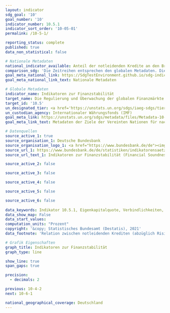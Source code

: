 ```yaml
---
layout: indicator    
sdg_goal: '10'    
goal_number: '10'    
indicator_number: 10.5.1    
indicator_sort_order: '10-05-01'    
permalink: /10-5-1/    

reporting_status: complete    
published: true    
data_non_statistical: false    

# Nationale Metadaten    
national_indicator_available: Anteil der notleidenden Kredite an den Bruttokrediten insgesamt <br> Eigenkapitalquote <br> Gesamtkapitalrentabilität <br> Relation zwischen notleidenden Krediten (abzüglich Risikovorsorge) und bilanziellem Eigenkapital <br> Relation zwischen offener Fremdwährungsposition und regulatorischen Eigenmitteln <br> Relation zwischen regulatorischem Kernkapital (Tier 1) und anrechnungspflichtigen Positionen <br> Verbindlichkeiten    
comparison_sdg: 'Die Zeitreihen entsprechen den globalen Metadaten. Die Zeitreihe "Eigenkapitalquote" bietet zusätzliche Informationen.'    
goal_meta_national_link: https://SdgTestEnvironment.github.io/sdg-indicators/public/MetaDe/10.5.1.pdf    
goal_meta_national_link_text: Nationale Metadaten    

# Globale Metadaten    
indicator_name: Indikatoren zur Finanzstabilität    
target_name: Die Regulierung und Überwachung der globalen Finanzmärkte und -institutionen verbessern und die Anwendung der einschlägigen Vorschriften verstärken    
target_id: '10.5'    
un_designated_tier: <a href='https://unstats.un.org/sdgs/iaeg-sdgs/tier-classification/' title='Klicken Sie hier um weitere Informationen zur UN-Tier-Klassifikation zu erhalten.'  target='_blank'>Tier I</a>    
un_custodian_agency: Internationaler Währungsfonds (IMF)    
goal_meta_link: https://unstats.un.org/sdgs/metadata/files/Metadata-10-05-01.pdf    
goal_meta_link_text: Metadaten der Ziele der Vereinten Nationen für nachhaltige Entwicklung    

# Datenquellen
source_active_1: true
source_organisation_1: Deutsche Bundesbank
source_organisation_logo_1: <a href="https://www.bundesbank.de/de"><img src="https://g205sdgs.github.io/sdg-indicators/public/OrgImgDe/bundesbank.png" alt="Logo bundesbank" style="height:60px; width:148px"/></a>
source_url_1: https://www.bundesbank.de/de/statistiken/indikatorensaetze/financial-soundness-indicators/financial-soundness-indicators-fsi--776158
source_url_text_1: Indikatoren zur Finanzstabilität (Financial Soundness Indicators)

source_active_2: false

source_active_3: false

source_active_4: false

source_active_5: false

source_active_6: false
    
data_keywords: Indikator 10.5.1, Eigenkapitalquote, Verbindlichkeiten, Relation zwischen offener Fremdwährungsposition und regulatorischen Eigenmitteln, Relation zwischen notleidenden Krediten (abzüglich Risikovorsorge) und bilanziellem Eigenkapital, Anteil der notleidenden Kredite an den Bruttokrediten insgesamt, Relation zwischen regulatorischem Kernkapital (Tier 1) und anrechnungspflichtigen Positionen, Gesamtkapitalrentabilität, Internationale Währungsfonds (IMF)    
data_show_map: False    
data_start_values:     
computation_units: "Prozent"    
copyright: '&copy; Statistisches Bundesamt (Destatis), 2021'    
data_footnote: 'Relation zwischen notleidenden Krediten (abzüglich Risikovorsorge) und bilanziellem Eigenkapital: 2018 korrigierte Daten. Relation zwischen offener Fremdwährungsposition und regulatorischen Eigenmitteln: 2019 korrigierte Daten.'    

# Grafik Eigenschaften    
graph_title: Indikatoren zur Finanzstabilität    
graph_type: line    

show_line: true
span_gaps: true

precision:
  - decimals: 2    

previous: 10-4-2    
next: 10-6-1    

national_geographical_coverage: Deutschland    
---
```


<span></span>